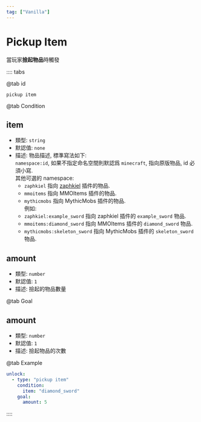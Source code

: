 ```yaml
---
tag: ["Vanilla"]
---
```


# Pickup Item

當玩家**撿起物品**時觸發

:::: tabs

@tab id

`pickup item`

@tab Condition

## item

- 類型: `string`
- 默認值: `none`
- 描述: 物品描述, 標準寫法如下:  
  `namespace:id`, 如果不指定命名空間則默認爲 `minecraft`, 指向原版物品, id 必須小寫.  
  其他可選的 namespace:
  - `zaphkiel` 指向 [zaphkiel](../../../partner/Zaphkiel/README.md) 插件的物品.
  - `mmoitems` 指向 MMOItems 插件的物品.
  - `mythicmobs` 指向 MythicMobs 插件的物品.  
  例如:
  - `zaphkiel:example_sword` 指向 zaphkiel 插件的 `example_sword` 物品.
  - `mmoitems:diamond_sword` 指向 MMOItems 插件的 `diamond_sword` 物品.
  - `mythicmobs:skeleton_sword` 指向 MythicMobs 插件的 `skeleton_sword` 物品.

## amount
- 類型: `number`
- 默認值: `1`
- 描述: 撿起的物品數量

@tab Goal

## amount <Badge text="可選" type="tip"/>
- 類型: `number`
- 默認值: `1`
- 描述: 撿起物品的次數

@tab Example

```yaml
unlock:
  - type: "pickup item"
    condition:
      item: "diamond_sword"
    goal:
      amount: 5
```

::::